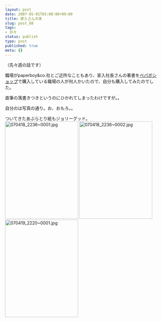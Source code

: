 ```yaml
---
layout: post
date: 2007-05-01T03:00:00+09:00
title: 家入さんの本
slug: post_88
tags:
- 日々
status: publish
type: post
published: true
meta: {}
---
```

（先々週の話です）

職場がpaperboy&co.社とご近所なこともあり、家入社長さんの著書を<a href="http://paperboy.shop-pro.jp/?pid=3114830">ペパボショップ</a>で購入している職場の人が何人かいたので、自分も購入してみたのでした。

直筆の落書きつきというのにひかれてしまったわけですが。。

自分のは写真の通り。お、おもろ。。

ついてきたあぶらとり紙もジョリーグッド。
<img alt="070418_2236~0001.jpg" src="http://wo.skr.jp/images/uploads/070418_2236~0001.jpg" width="240" height="320" />
<img alt="070418_2236~0002.jpg" src="http://wo.skr.jp/images/uploads/070418_2236~0002.jpg" width="240" height="320" />
<img alt="070419_2220~0001.jpg" src="http://wo.skr.jp/images/uploads/070419_2220~0001.jpg" width="240" height="320" />
